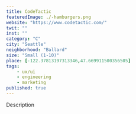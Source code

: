 ```yaml
---
title: CodeTactic
featuredImage: ./-hamburgers.png
website: "https://www.codetactic.com/"
twit: ""
inst: ""
category: "C"
city: "Seattle"
neighborhood: "Ballard"
size: "Small (1-10)"
place: [-122.37813197313346,47.669911500356505]
tags:
    - ux/ui
    - engineering
    - marketing
published: true
---
```


Description
